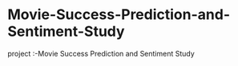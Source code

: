 # Movie-Success-Prediction-and-Sentiment-Study
project :-Movie Success Prediction and Sentiment Study
